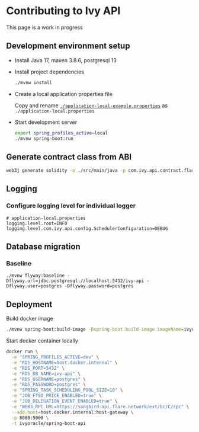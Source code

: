 # Contributing to Ivy API

This page is a work in progress

## Development environment setup

- Install Java 17, maven 3.8.6, postgresql 13
- Install project dependencies

  ```sh
  ./mvnw install
  ```

- Create a local application properties file

  Copy and rename [`./application-local-example.properties`](./src/main/resources/application-local-example.properties) as `./application-local.properties`

- Start development server

  ```sh
  export spring_profiles_active=local
  ./mvnw spring-boot:run
  ```

## Generate contract class from ABI

```sh
web3j generate solidity -o ./src/main/java -p com.ivy.api.contract.flare -a abi/flare/PriceSubmitter.abi
```

## Logging

### Configure logging level for individual logger

```properties
# application-local.properties
logging.level.root=INFO
logging.level.com.ivy.api.config.SchedulerConfiguration=DEBUG
```

## Database migration

### Baseline

```
./mvnw flyway:baseline -Dflyway.url=jdbc:postgresql://localhost:5432/ivy-api -Dflyway.user=postgres -Dflyway.password=postgres
```

## Deployment

Build docker image

```sh
./mvnw spring-boot:build-image -Dspring-boot.build-image.imageName=ivyoracle/spring-boot-api
```

Start docker container locally

```sh
docker run \
  -e "SPRING_PROFILES_ACTIVE=dev" \
  -e "RDS_HOSTNAME=host.docker.internal" \
  -e "RDS_PORT=5432" \
  -e "RDS_DB_NAME=ivy-api" \
  -e "RDS_USERNAME=postgres" \
  -e "RDS_PASSWORD=postgres" \
  -e "SPRING_TASK_SCHEDULING_POOL_SIZE=10" \
  -e "JOB_FTSO_PRICE_ENABLED=true" \
  -e "JOB_DELEGATION_EVENT_ENABLED=true" \
  -e "WEB3_RPC_URL=https://songbird-api.flare.network/ext/bc/C/rpc" \
  --add-host=host.docker.internal:host-gateway \
  -p 8080:5000 \
  -t ivyoracle/spring-boot-api
```
